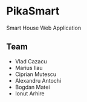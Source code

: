 # PikaSmart
Smart House Web Application

## Team
* Vlad Cazacu
* Marius Ilau
* Ciprian Mutescu
* Alexandru Antochi
* Bogdan Matei
* Ionut Arhire
